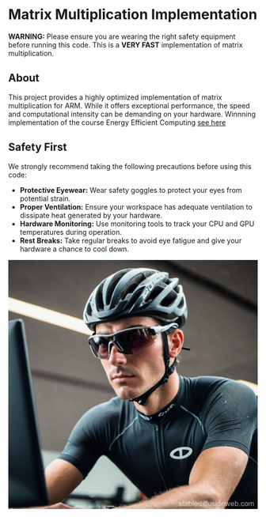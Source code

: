 # Matrix Multiplication Implementation

**WARNING:** Please ensure you are wearing the right safety equipment before running this code. This is a **VERY FAST** implementation of matrix multiplication.

## About

This project provides a highly optimized implementation of matrix multiplication for ARM. While it offers exceptional performance, the speed and computational intensity can be demanding on your hardware. Winnning implementation of the course Energy Efficient Computing [see here](https://www.ziti.uni-heidelberg.de/de/news/matrix-multiply-1300x-faster.html)

## Safety First

We strongly recommend taking the following precautions before using this code:

* **Protective Eyewear:** Wear safety goggles to protect your eyes from potential strain.
* **Proper Ventilation:** Ensure your workspace has adequate ventilation to dissipate heat generated by your hardware.
* **Hardware Monitoring:** Use monitoring tools to track your CPU and GPU temperatures during operation.
* **Rest Breaks:** Take regular breaks to avoid eye fatigue and give your hardware a chance to cool down.

![Matrix Multiplication in Action](fast.jpg)


